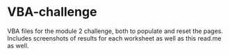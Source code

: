 # VBA-challenge
VBA files for the module 2 challenge, both to populate and reset the pages.
Includes screenshots of results for each worksheet as well as this read.me as well.
